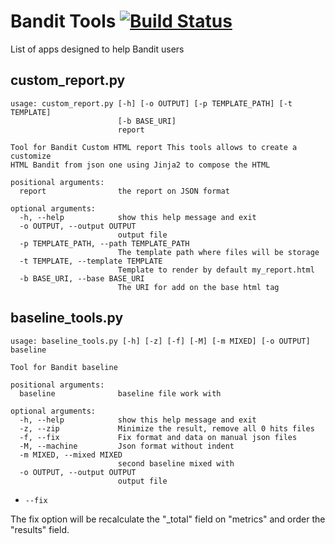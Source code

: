 # Bandit Tools [![Build Status](https://travis-ci.org/ehooo/bandit_tools.svg)](https://travis-ci.org/ehooo/bandit_tools)
List of apps designed to help Bandit users

## custom_report.py
```
usage: custom_report.py [-h] [-o OUTPUT] [-p TEMPLATE_PATH] [-t TEMPLATE]
                        [-b BASE_URI]
                        report

Tool for Bandit Custom HTML report This tools allows to create a customize
HTML Bandit from json one using Jinja2 to compose the HTML

positional arguments:
  report                the report on JSON format

optional arguments:
  -h, --help            show this help message and exit
  -o OUTPUT, --output OUTPUT
                        output file
  -p TEMPLATE_PATH, --path TEMPLATE_PATH
                        The template path where files will be storage
  -t TEMPLATE, --template TEMPLATE
                        Template to render by default my_report.html
  -b BASE_URI, --base BASE_URI
                        The URI for add on the base html tag
```

## baseline_tools.py
```
usage: baseline_tools.py [-h] [-z] [-f] [-M] [-m MIXED] [-o OUTPUT] baseline

Tool for Bandit baseline

positional arguments:
  baseline              baseline file work with

optional arguments:
  -h, --help            show this help message and exit
  -z, --zip             Minimize the result, remove all 0 hits files
  -f, --fix             Fix format and data on manual json files
  -M, --machine         Json format without indent
  -m MIXED, --mixed MIXED
                        second baseline mixed with
  -o OUTPUT, --output OUTPUT
                        output file
```
* `--fix`

The fix option will be recalculate the "_total" field on "metrics"
and order the "results" field.


